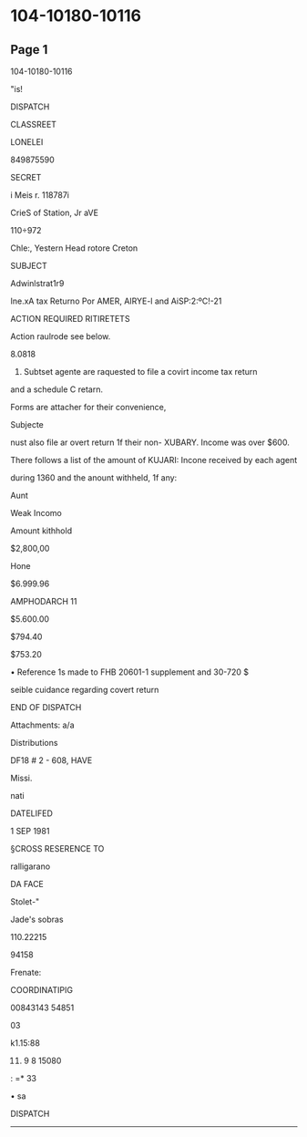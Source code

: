 # 104-10180-10116

## Page 1

104-10180-10116

"is!

DISPATCH

CLASSREET

LONELEI

849875590

SECRET

i Meis r. 118787i

CrieS of Station, Jr aVE

110÷972

Chle:, Yestern Head rotore Creton

SUBJECT

Adwinlstrat1r9

Ine.xA tax Returno Por AMER, AIRYE-l and AiSP:2:ºC!-21

ACTION REQUIRED RITIRETETS

Action raulrode see below.

8.0818

1. Subtset agente are raquested to file a covirt income tax return

and a schedule C retarn.

Forms are attacher for their convenience,

Subjecte

nust also file ar overt return 1f their non- XUBARY. Income was over $600.

There follows a list of the amount of KUJARI: Incone received by each agent

during 1360 and the anount withheld, 1f any:

Aunt

Weak Incomo

Amount kithhold

$2,800,00

Hone

$6.999.96

AMPHODARCH 11

$5.600.00

$794.40

$753.20

• Reference 1s made to FHB 20601-1 supplement and 30-720 $

seible cuidance regarding covert return

END OF DISPATCH

Attachments: a/a

Distributions

DF18 # 2 - 608, HAVE

Missi.

nati

DATELIFED

1 SEP 1981

§CROSS RESERENCE TO

ralligarano

DA FACE

Stolet-"

Jade's sobras

110.22215

94158

Frenate:

COORDINATIPIG

00843143 54851

03

k1.15:88

11. 9 8 15080

: =* 33

• sa

DISPATCH

---

